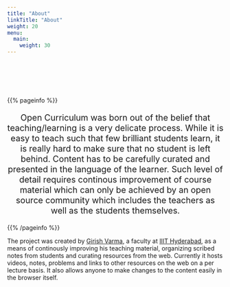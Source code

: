 ```yaml
---
title: "About"
linkTitle: "About"
weight: 20
menu:
  main:
    weight: 30
---
```


<br/>
<br/>
<br/>
<br/>

{{% pageinfo %}}

<p style="font-size:1.4em; text-align: center; line-">
Open Curriculum was born out of the belief that teaching/learning is a very delicate process. While it is easy to teach such that few brilliant students learn, it is really hard to make sure that no student is left behind. Content has to be carefully curated and presented in the language of the learner. Such level of detail requires continous improvement of course material which can only be achieved by an open source community which includes the teachers as well as the students themselves.</p>

{{% /pageinfo %}}


The project was created by [Girish Varma](https://girishvarma.in), a faculty at [IIIT Hyderabad](https://iiit.ac.in/), as a means of continously improving his teaching material, organizing scribed notes from students and curating resources from the web. Currently it hosts videos, notes, problems and links to other resources on the web on a per lecture basis. It also allows anyone to make changes to the content easily in the browser itself.

